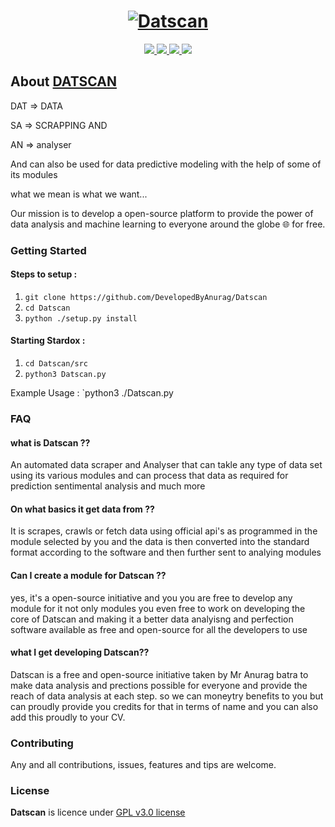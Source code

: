 <h1 align="center">
  <a href="https://github.com/DevelopedByAnurag/"><img src="https://raw.githubusercontent.com/DevelopedByAnurag/Datscan/master/Logo/datscan.png" alt="Datscan"></a>
</h1>
<p align="center">  
  <a href="https://docs.python.org/3/download.html">
    <img src="https://img.shields.io/badge/Python-3.x-green.svg">
  </a>
  <a href="https://github.com/DevelopedByAnurag/Datscan/">
    <img src="https://img.shields.io/badge/Version-v1.0.0 (UnStable)-blue.svg">
  </a>
  <a href="https://github.com/DevelopedByAnurag/Datscan/blob/master/LICENSE">
    <img src="https://img.shields.io/badge/License-GPLv3-orange.svg">
  </a> 
  <a href="https://github.com/DevelopedByAnurag/Datscan/">
    <img src="https://img.shields.io/badge/OS-Linux-orange.svg">
  </a>
</p>


## About  [DATSCAN](https://github.com/DevelopedByAnurag)


 DAT => DATA
 
 SA  => SCRAPPING AND
 
 AN  => analyser 

And can also be used for data predictive modeling with the help of some of its modules 

what we mean is what we want...

Our mission is to develop a open-source platform to provide the power of data analysis and machine learning to everyone around the globe 🌐 for free.

### Getting Started

#### Steps to setup :

1. `git clone https://github.com/DevelopedByAnurag/Datscan`
2. `cd Datscan`
3. `python ./setup.py install`

#### Starting Stardox :

1. `cd Datscan/src`
2. `python3 Datscan.py`

Example Usage : `python3 ./Datscan.py

### FAQ

#### what is Datscan ??
An automated data scraper and  Analyser that can takle any type of data set  using its various modules and can process that data as required for prediction sentimental analysis and much more 

#### On what basics it get data from ?? 
It is scrapes, crawls or fetch data using official api's as programmed in the module selected by you and the data is then converted into the standard format according to the software and then further sent to analying modules 

#### Can I create a module for Datscan ??
yes, it's a open-source initiative and you you are free to develop any module for it not only modules you even free to work on developing the core of Datscan and making it a better data analyisng and perfection software available as free and open-source for all the developers to use 

#### what I get developing Datscan?? 
Datscan is a free and open-source initiative taken by Mr Anurag batra to make data analysis and prections possible for everyone and provide the reach of data analysis at each step. so we can moneytry benefits to you but can proudly provide you credits for that in terms of name and you can also add this proudly to your CV.




### Contributing
Any and all contributions, issues, features and tips are welcome.


### License
**Datscan** is licence under [GPL v3.0 license](https://www.gnu.org/licenses/gpl-3.0.en.html)
